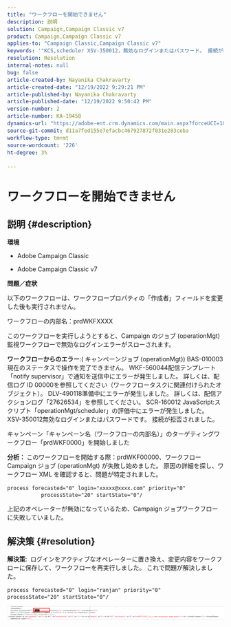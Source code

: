 ```yaml
---
title: "ワークフローを開始できません"
description: 説明
solution: Campaign,Campaign Classic v7
product: Campaign,Campaign Classic v7
applies-to: "Campaign Classic,Campaign Classic v7"
keywords: '"KCS,scheduler XSV-350012，無効なログインまたはパスワード。 接続が拒否されました。」'
resolution: Resolution
internal-notes: null
bug: false
article-created-by: Nayanika Chakravarty
article-created-date: "12/19/2022 9:29:21 PM"
article-published-by: Nayanika Chakravarty
article-published-date: "12/19/2022 9:50:42 PM"
version-number: 2
article-number: KA-19458
dynamics-url: "https://adobe-ent.crm.dynamics.com/main.aspx?forceUCI=1&pagetype=entityrecord&etn=knowledgearticle&id=c7ef0830-e47f-ed11-81ac-6045bd0065f9"
source-git-commit: d11a7fed155e7efacbc467927872f031e283ceba
workflow-type: tm+mt
source-wordcount: '226'
ht-degree: 3%

---
```


# ワークフローを開始できません

## 説明 {#description}


<b>環境</b>

- Adobe Campaign Classic

- Adobe Campaign Classic v7

<b>問題／症状</b>

以下のワークフローは、ワークフロープロパティの「作成者」フィールドを変更した後も実行されません。

ワークフローの内部名：prdWKFXXXX

このワークフローを実行しようとすると、Campaign のジョブ (operationMgt) 監視ワークフローで無効なログインエラーがスローされます。

<b>ワークフローからのエラー</b>:( キャンペーンジョブ (operationMgt)) BAS-010003現在のステータスで操作を完了できません。
WKF-560044配信テンプレート「notify supervisor」で通知を送信中にエラーが発生しました。 詳しくは、配信ログ ID 00000を参照してください（ワークフロータスクに関連付けられたオブジェクト）。
DLV-490118準備中にエラーが発生しました。 詳しくは、配信アクションログ「27626534」を参照してください。
SCR-160012 JavaScript:スクリプト「operationMgt/scheduler」の評価中にエラーが発生しました。
XSV-350012無効なログインまたはパスワードです。 接続が拒否されました。

キャンペーン「キャンペーン名（ワークフローの内部名）」のターゲティングワークフロー「prdWKF0000」を開始しました

<b>分析： </b>
このワークフローを開始する際：prdWKF00000、ワークフロー Campaign ジョブ (operationMgt) が失敗し始めました。 原因の詳細を探し、ワークフロー XML を確認すると、問題が特定されました。




```
process forecasted="0" login="xxxxx@xxxx.com" priority="0"
           processState="20" startState="0"/
```




上記のオペレーターが無効になっているため、Campaign ジョブワークフローに失敗していました。


## 解決策 {#resolution}


<b>解決策</b>:  ログインをアクティブなオペレーターに置き換え、変更内容をワークフローに保存して、ワークフローを再実行しました。 これで問題が解決しました。




```
process forecasted="0" login="ranjan" priority="0"           processState="20" startState="0"/
```






![](assets/852729f9-68d0-ec11-a7b5-0022480a8e40.png)
